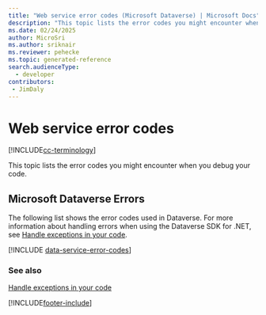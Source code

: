 ```yaml
---
title: "Web service error codes (Microsoft Dataverse) | Microsoft Docs" # Intent and product brand in a unique string of 43-59 chars including spaces
description: "This topic lists the error codes you might encounter when you debug your code. " # 115-145 characters including spaces. This abstract displays in the search result.
ms.date: 02/24/2025
author: MicroSri
ms.author: sriknair
ms.reviewer: pehecke
ms.topic: generated-reference
search.audienceType: 
  - developer
contributors:
 - JimDaly
---
```


# Web service error codes

[!INCLUDE[cc-terminology](../includes/cc-terminology.md)]

This topic lists the error codes you might encounter when you debug your code.

<a name="BKMK_CRMErrors"></a>

## Microsoft Dataverse Errors

The following list shows the error codes used in Dataverse. For more information about handling errors when using the Dataverse SDK for .NET, see [Handle exceptions in your code](../org-service/handle-exceptions-code.md).

[!INCLUDE [data-service-error-codes](../includes/data-service-error-codes.md)]

### See also

[Handle exceptions in your code](../org-service/handle-exceptions-code.md)

[!INCLUDE[footer-include](../../../includes/footer-banner.md)]
